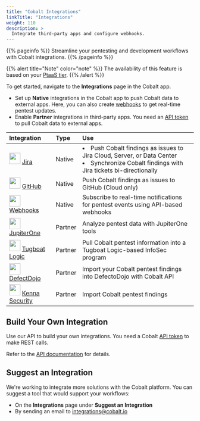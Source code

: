 ```yaml
---
title: "Cobalt Integrations"
linkTitle: "Integrations"
weight: 110
description: >
  Integrate third-party apps and configure webhooks.
---
```


{{% pageinfo %}}
Streamline your pentesting and development workflows with Cobalt integrations.
{{% /pageinfo %}}

{{% alert title="Note" color="note" %}}
The availability of this feature is based on your <a href="https://www.cobalt.io/pentest-pricing" target="_blank">PtaaS tier</a>.
{{% /alert %}}
 
To get started, navigate to the **Integrations** page in the Cobalt app.

- Set up **Native** integrations in the Cobalt app to push Cobalt data to external apps. Here, you can also create [webhooks](/integrations/webhooks/) to get real-time pentest updates.
- Enable **Partner** integrations in third-party apps. You need an [API token](/apiusecases/create_asset/#create-an-api-token-in-the-cobalt-ui) to pull Cobalt data to external apps.

<!-- Links to Zendesk are temporary. We'll change them once the content is moved to Product Docs. -->
| Integration | Type | Use |
|:---|:---|:---|
| <img src="/integrations/Jira.png" width="30"> [Jira](https://cobaltio.zendesk.com/hc/en-us/sections/4407694113044-Integration-Guides) | Native | <li>Push Cobalt findings as issues to Jira Cloud, Server, or Data Center</li><li>Synchronize Cobalt findings with Jira tickets bi-directionally</li>
| <img src="/integrations/Github.png" width="30"> [GitHub](https://cobaltio.zendesk.com/hc/en-us/articles/360058712591-How-do-I-set-up-GitHub-Integration-) | Native | Push Cobalt findings as issues to GitHub (Cloud only)
| <img src="/integrations/Webhooks.png" width="30"> [Webhooks](/integrations/webhooks/) | Native | Subscribe to real-time notifications for pentest events using API-based webhooks
| <img src="/integrations/Jupiterone.png" width="30"> [JupiterOne](https://community.askj1.com/kb/articles/994-cobalt-integration-with-jupiterone) | Partner | Analyze pentest data with JupiterOne tools
| <img src="/integrations/Tugboatlogic.png" width="30"> [Tugboat Logic](https://tugboatlogic.com/integrations/cobalt/) | Partner | Pull Cobalt pentest information into a Tugboat Logic-based InfoSec program
| <img src="/integrations/Defectdojo.png" width="30"> [DefectDojo](https://defectdojo.github.io/django-DefectDojo/integrations/parsers/#cobaltio-api-import) | Partner | Import your Cobalt pentest findings into DefectoDojo with Cobalt API
| <img src="/integrations/Kennasecurity.png" width="30"> [Kenna Security](https://github.com/KennaSecurity/toolkit/tree/main/tasks/connectors/cobaltio#readme) | Partner | Import Cobalt pentest findings

## Build Your Own Integration

Use our API to build your own integrations. You need a Cobalt [API token](/apiusecases/create_asset/#create-an-api-token-in-the-cobalt-ui) to make REST calls.

Refer to the [API documentation](https://docs.cobalt.io/) for details.

## Suggest an Integration

We're working to integrate more solutions with the Cobalt platform. You can suggest a tool that would support your workflows:

- On the **Integrations** page under **Suggest an Integration**
- By sending an email to [integrations@cobalt.io](mailto:integrations@cobalt.io)
